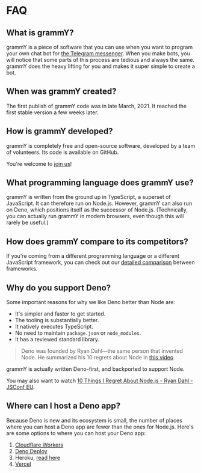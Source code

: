 # FAQ

## What is grammY?

grammY is a piece of software that you can use when you want to program your own chat bot for [the Telegram messenger](https://telegram.org).
When you make bots, you will notice that some parts of this process are tedious and always the same.
grammY does the heavy lifting for you and makes it super simple to create a bot.

## When was grammY created?

The first publish of grammY code was in late March, 2021.
It reached the first stable version a few weeks later.

## How is grammY developed?

grammY is completely free and open-source software, developed by a team of volunteers.
Its code is available on GitHub.

You're welcome to [join us](https://t.me/grammyjs)!

## What programming language does grammY use?

grammY is written from the ground up in TypeScript, a superset of JavaScript.
It can therefore run on Node.js.
However, grammY can also run on Deno, which positions itself as the successor of Node.js.
(Technically, you can actually run grammY in modern browsers, even though this will rarely be useful.)

## How does grammY compare to its competitors?

If you're coming from a different programming language or a different JavaScript framework, you can check out our [detailed comparison](./comparison.md) between frameworks.

## Why do you support Deno?

Some important reasons for why we like Deno better than Node are:

- It's simpler and faster to get started.
- The tooling is substantially better.
- It natively executes TypeScript.
- No need to maintain `package.json` or `node_modules`.
- It has a reviewed standard library.

> Deno was founded by Ryan Dahl—the same person that invented Node.
> He summarized his 10 regrets about Node in [this video](https://youtu.be/M3BM9TB-8yA).

grammY is actually written Deno-first, and backported to support Node.

You may also want to watch [10 Things I Regret About Node.js - Ryan Dahl - JSConf EU](https://youtu.be/M3BM9TB-8yA).

## Where can I host a Deno app?

Because Deno is new and its ecosystem is small, the number of places where you can host a Deno app are fewer than the ones for Node.js.
Here's are some options to where you can host your Deno app:

1. [Cloudflare Workers](https://workers.dev)
2. [Deno Deploy](https://deno.com/deploy)
3. Heroku, [read here](https://dev.to/ms314006/deploy-your-deno-apps-to-heroku-375h)
4. [Vercel](https://github.com/vercel-community/deno)
